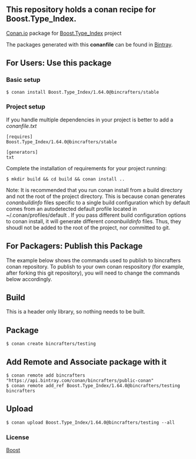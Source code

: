 ## This repository holds a conan recipe for Boost.Type_Index.

[Conan.io](https://conan.io) package for [Boost.Type_Index](https://github.com/Boostorg/Type_Index) project

The packages generated with this **conanfile** can be found in [Bintray](https://bintray.com/bincrafters/public-conan/Boost.Type_Index%3Abincrafters).

## For Users: Use this package

### Basic setup

    $ conan install Boost.Type_Index/1.64.0@bincrafters/stable

### Project setup

If you handle multiple dependencies in your project is better to add a *conanfile.txt*

    [requires]
    Boost.Type_Index/1.64.0@bincrafters/stable

    [generators]
    txt

Complete the installation of requirements for your project running:</small></span>

    $ mkdir build && cd build && conan install ..
	
Note: It is recommended that you run conan install from a build directory and not the root of the project directory.  This is because conan generates *conanbuildinfo* files specific to a single build configuration which by default comes from an autodetected default profile located in ~/.conan/profiles/default .  If you pass different build configuration options to conan install, it will generate different *conanbuildinfo* files.  Thus, they shoudl not be added to the root of the project, nor committed to git. 

## For Packagers: Publish this Package

The example below shows the commands used to publish to bincrafters conan repository. To publish to your own conan respository (for example, after forking this git repository), you will need to change the commands below accordingly. 

## Build  

This is a header only library, so nothing needs to be built.

## Package 

    $ conan create bincrafters/testing
	
## Add Remote and Associate package with it

	$ conan remote add bincrafters "https://api.bintray.com/conan/bincrafters/public-conan"
	$ conan remote add_ref Boost.Type_Index/1.64.0@bincrafters/testing bincrafters

## Upload

    $ conan upload Boost.Type_Index/1.64.0@bincrafters/testing --all

### License
[Boost](LICENSE)
